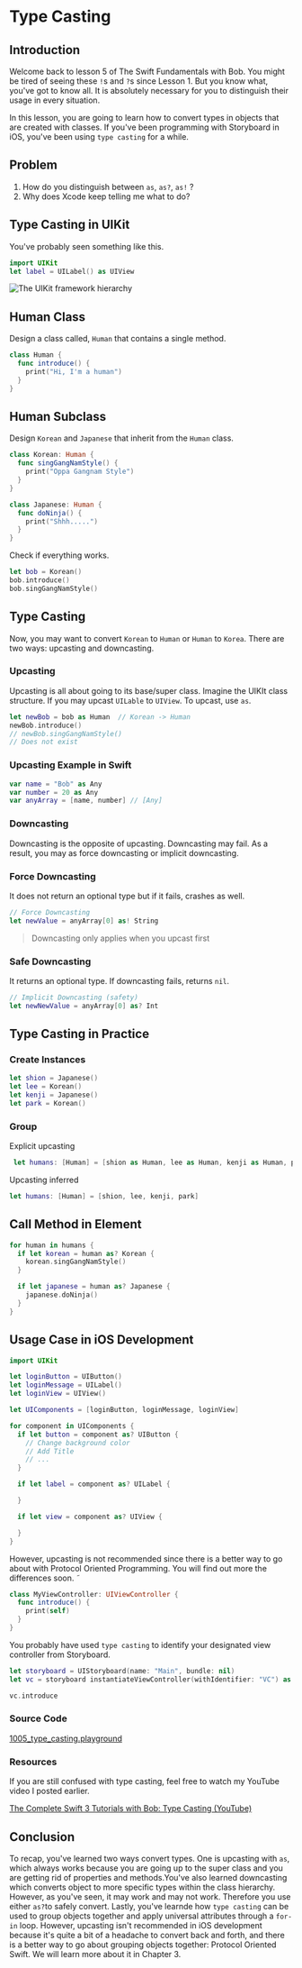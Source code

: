 # Type Casting
## Introduction
Welcome back to lesson 5 of The Swift Fundamentals with Bob. You might be tired of seeing these `!`s and `?`s since Lesson 1. But you know what, you've got to know all. It is absolutely necessary for you to distinguish their usage in every situation.

In this lesson, you are going to learn how to convert types in objects that are created with classes. If you've been programming with Storyboard in iOS, you've been using `type casting` for a while.

## Problem
  1. How do you distinguish between `as`, `as?`, `as!` ?
  2. Why does Xcode keep telling me what to do?

## Type Casting in UIKit
You've probably seen something like this.
```swift
import UIKit
let label = UILabel() as UIView
```

<img src="/course/swift-intermediate/assets/uikit-framework-hierarchy.png" alt="The UIKit framework hierarchy"/>

## Human Class
Design a class called, `Human` that contains a single method.

```swift
class Human {
  func introduce() {
    print("Hi, I'm a human")
  }
}
```

## Human Subclass
Design `Korean` and `Japanese` that inherit from the `Human` class.

```swift
class Korean: Human {
  func singGangNamStyle() {
    print("Oppa Gangnam Style")
  }
}

class Japanese: Human {
  func doNinja() {
    print("Shhh.....")
  }
}
```

Check if everything works.
```swift
let bob = Korean()
bob.introduce()
bob.singGangNamStyle()
```

## Type Casting
Now, you may want to convert `Korean` to `Human` or `Human` to `Korea`. There are two ways: upcasting and downcasting.

### Upcasting
Upcasting is all about going to its base/super class. Imagine the UIKIt class structure. If you may upcast `UILable` to `UIView`. To upcast, use `as`.

```swift
let newBob = bob as Human  // Korean -> Human
newBob.introduce()
// newBob.singGangNamStyle()
// Does not exist
```

### Upcasting Example in Swift
```swift
var name = "Bob" as Any
var number = 20 as Any
var anyArray = [name, number] // [Any]
```

### Downcasting
Downcasting is the opposite of upcasting. Downcasting may fail. As a result, you may as force downcasting or implicit downcasting.

### Force Downcasting
It does not return an optional type but if it fails, crashes as well.

```swift
// Force Downcasting
let newValue = anyArray[0] as! String
```
> Downcasting only applies when you upcast first

### Safe Downcasting
 It returns an optional type. If downcasting fails, returns `nil`.

```swift
// Implicit Downcasting (safety)
let newNewValue = anyArray[0] as? Int
```

## Type Casting in Practice
### Create Instances

```swift
let shion = Japanese()
let lee = Korean()
let kenji = Japanese()
let park = Korean()
```

### Group
Explicit upcasting
```swift
 let humans: [Human] = [shion as Human, lee as Human, kenji as Human, park as Human]
```

Upcasting inferred
```swift
let humans: [Human] = [shion, lee, kenji, park]
```

## Call Method in Element
```swift
for human in humans {
  if let korean = human as? Korean {
    korean.singGangNamStyle()
  }

  if let japanese = human as? Japanese {
    japanese.doNinja()
  }
}
```

## Usage Case in iOS Development

```swift
import UIKit

let loginButton = UIButton()
let loginMessage = UILabel()
let loginView = UIView()

let UIComponents = [loginButton, loginMessage, loginView]

for component in UIComponents {
  if let button = component as? UIButton {
    // Change background color
    // Add Title
    // ...
  }

  if let label = component as? UILabel {

  }

  if let view = component as? UIView {

  }
}
```

However, upcasting is not recommended since there is a better way to go about with Protocol Oriented Programming. You will find out more the differences soon. ˜


```swift
class MyViewController: UIViewController {  
  func introduce() {
    print(self)
  }
}
```

You probably have used `type casting` to identify your designated view controller from Storyboard.

```swift
let storyboard = UIStoryboard(name: "Main", bundle: nil)
let vc = storyboard instantiateViewController(withIdentifier: "VC") as! VC

vc.introduce
```

### Source Code
[1005_type_casting.playground]

[1005_type_casting.playground]:
https://www.dropbox.com/sh/i09nd3r1ii55deo/AABSiq-tuXxkUDn-Qrl7QL6la?dl=0

### Resources
If you are still confused with type casting, feel free to watch my YouTube video I posted earlier.

[The Complete Swift 3 Tutorials with Bob: Type Casting (YouTube)](https://www.youtube.com/watch?v=A2M5sIXFNbg&t=12s)

## Conclusion
To recap, you've learned two ways convert types. One is upcasting with `as`, which always works because you are going up to the super class and you are getting rid of properties and methods.You've also learned downcasting which converts  object to more specific types within the class hierarchy. However, as you've seen, it may work and may not work. Therefore you use either `as?`to safely convert. Lastly, you've learnde how `type casting` can be used to group objects together and apply universal attributes through a `for-in` loop. However, upcasting isn't recommended in iOS development because it's quite a bit of a headache to convert back and forth, and there is a better way to go about grouping objects together: Protocol Oriented Swift. We will learn more about it in Chapter 3.
